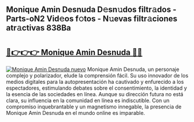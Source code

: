 ## Monique Amin Desnuda D𝚎sn𝚞dos filtr𝚊dos - Parts-oN2 Vid𝚎os f𝚘tos - N𝚞evas filtr𝚊ciones atr𝚊ctivas 838Ba

# <h2><a href="http://mb2ecxx.tromn.icu/?c=Monique+Amin+Desnuda">🔗👉👉👉 Monique Amin Desnuda 🔗🔗</a></h2>

[![Monique Amin Desnuda nuevo](https://i.imgur.com/pEAQMta.gif)](http://mb2ecxx.tromn.icu/?c=Monique+Amin+Desnuda)
Monique Amin Desnuda, un personaje complejo y polarizador, elude la comprensión fácil. Su uso innovador de los medios digitales para la autopresentación ha cautivado y enfurecido a los espectadores, estimulando debates sobre el consentimiento, la identidad y la esencia de las sociedades en línea. Aunque su dirección futura no está clara, su influencia en la comunidad en línea es indiscutible. Con un compromiso inquebrantable y un magnetismo innegable, la presencia de Monique Amin Desnuda en el mundo online es imparable.
